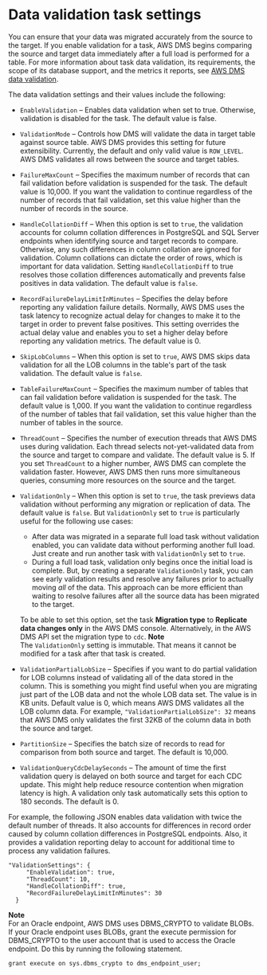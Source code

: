 # Data validation task settings<a name="CHAP_Tasks.CustomizingTasks.TaskSettings.DataValidation"></a>

You can ensure that your data was migrated accurately from the source to the target\. If you enable validation for a task, AWS DMS begins comparing the source and target data immediately after a full load is performed for a table\. For more information about task data validation, its requirements, the scope of its database support, and the metrics it reports, see [AWS DMS data validation](CHAP_Validating.md)\.

 The data validation settings and their values include the following:
+ `EnableValidation` – Enables data validation when set to true\. Otherwise, validation is disabled for the task\. The default value is false\.
+ `ValidationMode` – Controls how DMS will validate the data in target table against source table\. AWS DMS provides this setting for future extensibility\. Currently, the default and only valid value is `ROW_LEVEL`\. AWS DMS validates all rows between the source and target tables\.
+ `FailureMaxCount` – Specifies the maximum number of records that can fail validation before validation is suspended for the task\. The default value is 10,000\. If you want the validation to continue regardless of the number of records that fail validation, set this value higher than the number of records in the source\.
+ `HandleCollationDiff` – When this option is set to `true`, the validation accounts for column collation differences in PostgreSQL and SQL Server endpoints when identifying source and target records to compare\. Otherwise, any such differences in column collation are ignored for validation\. Column collations can dictate the order of rows, which is important for data validation\. Setting `HandleCollationDiff` to true resolves those collation differences automatically and prevents false positives in data validation\. The default value is `false`\.
+ `RecordFailureDelayLimitInMinutes` – Specifies the delay before reporting any validation failure details\. Normally, AWS DMS uses the task latency to recognize actual delay for changes to make it to the target in order to prevent false positives\. This setting overrides the actual delay value and enables you to set a higher delay before reporting any validation metrics\. The default value is 0\.
+ `SkipLobColumns` – When this option is set to `true`, AWS DMS skips data validation for all the LOB columns in the table's part of the task validation\. The default value is `false`\.
+ `TableFailureMaxCount` – Specifies the maximum number of tables that can fail validation before validation is suspended for the task\. The default value is 1,000\. If you want the validation to continue regardless of the number of tables that fail validation, set this value higher than the number of tables in the source\.
+ `ThreadCount` – Specifies the number of execution threads that AWS DMS uses during validation\. Each thread selects not\-yet\-validated data from the source and target to compare and validate\. The default value is 5\. If you set `ThreadCount` to a higher number, AWS DMS can complete the validation faster\. However, AWS DMS then runs more simultaneous queries, consuming more resources on the source and the target\.
+ `ValidationOnly` – When this option is set to `true`, the task previews data validation without performing any migration or replication of data\. The default value is `false`\. But `ValidationOnly` set to `true` is particularly useful for the following use cases:
  + After data was migrated in a separate full load task without validation enabled, you can validate data without performing another full load\. Just create and run another task with `ValidationOnly` set to `true`\.
  + During a full load task, validation only begins once the initial load is complete\. But, by creating a separate `ValidationOnly` task, you can see early validation results and resolve any failures prior to actually moving *all* of the data\. This approach can be more efficient than waiting to resolve failures after all the source data has been migrated to the target\.

  To be able to set this option, set the task **Migration type** to **Replicate data changes only** in the AWS DMS console\. Alternatively, in the AWS DMS API set the migration type to `cdc`\.
**Note**  
The `ValidationOnly` setting is immutable\. That means it cannot be modified for a task after that task is created\.
+ `ValidationPartialLobSize` – Specifies if you want to do partial validation for LOB columns instead of validating all of the data stored in the column\. This is something you might find useful when you are migrating just part of the LOB data and not the whole LOB data set\. The value is in KB units\. Default value is 0, which means AWS DMS validates all the LOB column data\. For example, `"ValidationPartialLobSize": 32` means that AWS DMS only validates the first 32KB of the column data in both the source and target\.
+ `PartitionSize` – Specifies the batch size of records to read for comparison from both source and target\. The default is 10,000\.
+ `ValidationQueryCdcDelaySeconds` – The amount of time the first validation query is delayed on both source and target for each CDC update\. This might help reduce resource contention when migration latency is high\. A validation only task automatically sets this option to 180 seconds\. The default is 0\.

For example, the following JSON enables data validation with twice the default number of threads\. It also accounts for differences in record order caused by column collation differences in PostgreSQL endpoints\. Also, it provides a validation reporting delay to account for additional time to process any validation failures\.

```
"ValidationSettings": {
     "EnableValidation": true,
     "ThreadCount": 10,
     "HandleCollationDiff": true,
     "RecordFailureDelayLimitInMinutes": 30
  }
```

**Note**  
For an Oracle endpoint, AWS DMS uses DBMS\_CRYPTO to validate BLOBs\. If your Oracle endpoint uses BLOBs, grant the execute permission for DBMS\_CRYPTO to the user account that is used to access the Oracle endpoint\. Do this by running the following statement\.  

```
grant execute on sys.dbms_crypto to dms_endpoint_user;
```